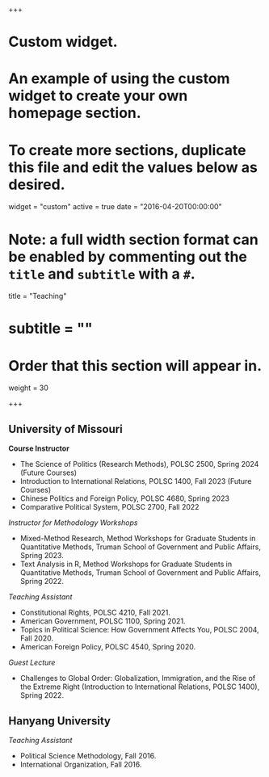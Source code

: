 +++
# Custom widget.
# An example of using the custom widget to create your own homepage section.
# To create more sections, duplicate this file and edit the values below as desired.
widget = "custom"
active = true
date = "2016-04-20T00:00:00"

# Note: a full width section format can be enabled by commenting out the `title` and `subtitle` with a `#`.
title = "Teaching"
# subtitle = ""


# Order that this section will appear in.
weight = 30


+++
<h2>University of Missouri</h2>

<b>Course Instructor</b>
+ The Science of Politics (Research Methods), POLSC 2500, Spring 2024 (Future Courses)
+ Introduction to International Relations, POLSC 1400, Fall 2023 (Future Courses)
+ Chinese Politics and Foreign Policy, POLSC 4680, Spring 2023
+ Comparative Political System, POLSC 2700, Fall 2022

_Instructor for Methodology Workshops_
+ Mixed-Method Research, Method Workshops for Graduate Students in Quantitative Methods, Truman School of Government and Public Affairs, Spring 2023.
+ Text Analysis in R, Method Workshops for Graduate Students in Quantitative Methods, Truman School of Government and Public Affairs, Spring 2022.

_Teaching Assistant_
+ Constitutional Rights, POLSC 4210, Fall 2021.
+ American Government, POLSC 1100, Spring 2021.
+ Topics in Political Science: How Government Affects You, POLSC 2004, Fall 2020.
+ American Foreign Policy, POLSC 4540, Spring 2020.

_Guest Lecture_
+ Challenges to Global Order: Globalization, Immigration, and the Rise of the Extreme Right (Introduction to International Relations, POLSC 1400), Spring 2022. 

<h2>Hanyang University</h2>

_Teaching Assistant_
+ Political Science Methodology, Fall 2016.
+ International Organization, Fall 2016.
